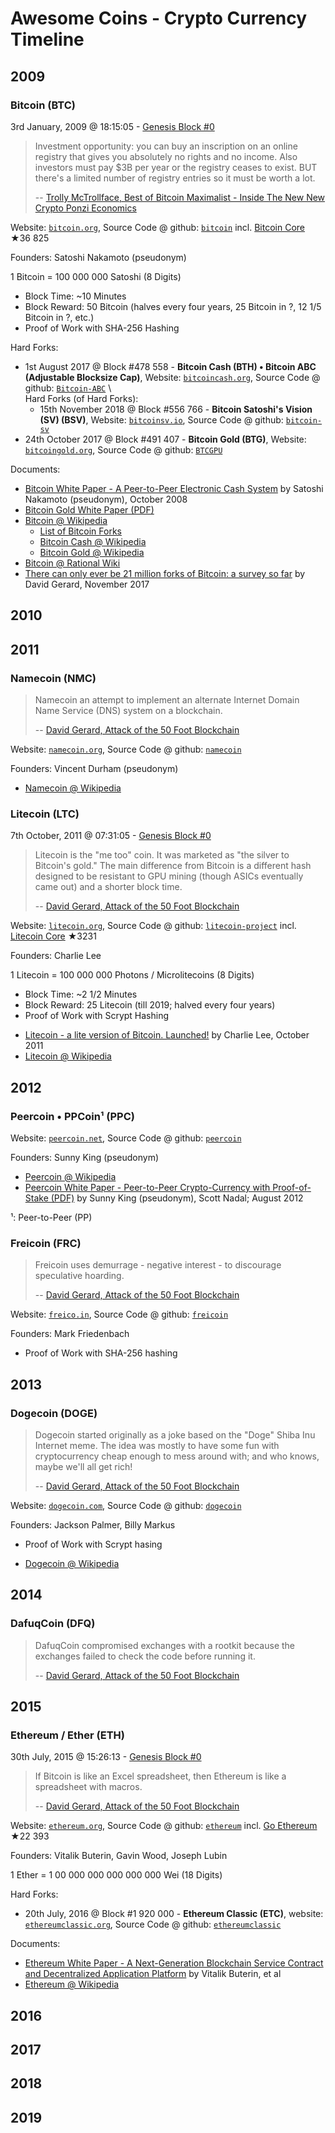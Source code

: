 


# Awesome  Coins - Crypto Currency Timeline

## 2009



### Bitcoin (BTC)

3rd January, 2009 @ 18:15:05 - [Genesis Block #0](https://www.blockchain.com/btc/block/000000000019d6689c085ae165831e934ff763ae46a2a6c172b3f1b60a8ce26f)


> Investment opportunity: you can buy an inscription on an online registry that gives you absolutely no rights and no income.
> Also investors must pay $3B per year or the registry ceases to exist. 
> BUT there's a limited number of registry entries so it must be worth a lot. 
>
> -- [Trolly McTrollface, Best of Bitcoin Maximalist - Inside The New New Crypto Ponzi Economics](https://bitsblocks.github.io/bitcoin-maximalist)


Website: [`bitcoin.org`](https://bitcoin.org), Source Code @ github: [`bitcoin`](https://github.com/bitcoin)
incl. [Bitcoin Core](https://github.com/bitcoin/bitcoin) ★36 825

Founders: Satoshi Nakamoto (pseudonym)

1 Bitcoin = 100 000 000 Satoshi (8 Digits)

- Block Time: ~10 Minutes
- Block Reward: 50 Bitcoin  (halves every four years, 25 Bitcoin in ?, 12 1/5 Bitcoin in ?, etc.)
- Proof of Work with SHA-256 Hashing

Hard Forks:
- 1st August 2017 @ Block #478 558 - **Bitcoin Cash (BTH) • Bitcoin ABC (Adjustable Blocksize Cap)**, Website: [`bitcoincash.org`](https://www.bitcoincash.org), Source Code @ github: [`Bitcoin-ABC`](https://github.com/Bitcoin-ABC)  \\  
  Hard Forks (of Hard Forks):
  - 15th November 2018 @ Block #556 766  - **Bitcoin Satoshi's Vision (SV) (BSV)**, Website: [`bitcoinsv.io`](https://bitcoinsv.io), Source Code @ github: [`bitcoin-sv`](https://github.com/bitcoin-sv)
- 24th October 2017 @ Block #491 407 - **Bitcoin Gold (BTG)**, Website: [`bitcoingold.org`](https://bitcoingold.org), Source Code @ github: [ `BTCGPU`](https://github.com/BTCGPU) 


Documents:
- [Bitcoin White Paper - A Peer-to-Peer Electronic Cash System](https://bitsblocks.github.io/bitcoin-whitepaper) by Satoshi Nakamoto (pseudonym), October 2008
- [Bitcoin Gold White Paper (PDF)](papers/bitcoingold.pdf)
- [Bitcoin @ Wikipedia](https://en.wikipedia.org/wiki/Bitcoin)
  - [List of Bitcoin Forks](https://en.wikipedia.org/wiki/List_of_bitcoin_forks)
  - [Bitcoin Cash @ Wikipedia](https://en.wikipedia.org/wiki/Bitcoin_Cash)
  - [Bitcoin Gold @ Wikipedia](https://en.wikipedia.org/wiki/Bitcoin_Gold)
- [Bitcoin @ Rational Wiki](https://rationalwiki.org/wiki/Bitcoin)
- [There can only ever be 21 million forks of Bitcoin: a survey so far](https://davidgerard.co.uk/blockchain/2017/11/20/there-can-only-ever-be-21-million-forks-of-bitcoin-a-survey-so-far/) by David Gerard, November 2017




## 2010


## 2011



### Namecoin (NMC)

> Namecoin an attempt to implement an alternate Internet Domain Name Service (DNS) system on a blockchain. 
>
> -- [David Gerard, Attack of the 50 Foot Blockchain](https://davidgerard.co.uk/blockchain/table-of-contents/)

Website: [`namecoin.org`](https://www.namecoin.org),
Source Code @ github: [`namecoin`](https://github.com/namecoin)

Founders: Vincent Durham (pseudonym)

- [Namecoin @ Wikipedia](https://en.wikipedia.org/wiki/Namecoin)



### Litecoin (LTC)

7th October, 2011 @ 07:31:05 - 
[Genesis Block #0](http://explorer.litecoin.net/block/12a765e31ffd4059bada1e25190f6e98c99d9714d334efa41a195a7e7e04bfe2)


>  Litecoin is the "me too" coin. It was marketed as "the silver to Bitcoin's gold." The main difference
>  from Bitcoin is a different hash designed to be resistant to GPU mining (though ASICs eventually came out)
>  and a shorter block time.
>
> -- [David Gerard, Attack of the 50 Foot Blockchain](https://davidgerard.co.uk/blockchain/table-of-contents/)


Website: [`litecoin.org`](http://litecoin.org), 
Source Code @ github: [`litecoin-project`](https://github.com/litecoin-project) 
incl. [Litecoin Core](https://github.com/litecoin-project/litecoin) ★3231


Founders: Charlie Lee

1 Litecoin = 100 000 000 Photons / Microlitecoins  (8 Digits)

- Block Time: ~2 1/2 Minutes
- Block Reward: 25 Litecoin (till 2019; halved every four years)
- Proof of Work with Scrypt Hashing

<!-- break -->

- [Litecoin - a lite version of Bitcoin. Launched!](papers/litecoin.md) by Charlie Lee, October 2011
- [Litecoin @ Wikipedia](https://en.wikipedia.org/wiki/Litecoin)



## 2012

### Peercoin • PPCoin¹ (PPC)

Website: [`peercoin.net`](http://www.peercoin.net),
Source Code @ github: [`peercoin`](https://github.com/peercoin)

Founders: Sunny King (pseudonym)

- [Peercoin @ Wikipedia](https://en.wikipedia.org/wiki/Peercoin)
- [Peercoin White Paper - Peer-to-Peer Crypto-Currency with Proof-of-Stake (PDF)](papers/peercoin.pdf) by Sunny King (pseudonym), Scott Nadal; August 2012


¹: Peer-to-Peer (PP)


### Freicoin (FRC)

> Freicoin uses demurrage - negative interest - to discourage speculative hoarding.
>
> -- [David Gerard, Attack of the 50 Foot Blockchain](https://davidgerard.co.uk/blockchain/table-of-contents/)

Website: [`freico.in`](http://freico.in), 
Source Code @ github: [`freicoin`](https://github.com/freicoin)

Founders: Mark Friedenbach

- Proof of Work with SHA-256 hashing



## 2013

### Dogecoin (DOGE)

> Dogecoin started originally as a joke based on the "Doge" Shiba Inu Internet meme.
> The idea was mostly to have some fun with cryptocurrency cheap enough to mess around with;
> and who knows, maybe we'll all get rich!
>
> -- [David Gerard, Attack of the 50 Foot Blockchain](https://davidgerard.co.uk/blockchain/table-of-contents/)

Website: [`dogecoin.com`](http://dogecoin.com), 
Source Code @ github: [`dogecoin`](https://github.com/dogecoin)

Founders: Jackson Palmer, Billy Markus


- Proof of Work with Scrypt hasing

<!-- break -->
- [Dogecoin @ Wikipedia](https://en.wikipedia.org/wiki/Dogecoin)


## 2014

### DafuqCoin (DFQ)

> DafuqCoin compromised exchanges with a rootkit because the exchanges failed to check the 
> code before running it.
>
> -- [David Gerard, Attack of the 50 Foot Blockchain](https://davidgerard.co.uk/blockchain/table-of-contents/)




## 2015

### Ethereum / Ether (ETH)

30th July, 2015 @ 15:26:13 - [Genesis Block #0](https://etherscan.io/block/0)

>  If Bitcoin is like an Excel spreadsheet, then Ethereum is like a spreadsheet with macros.
>
> -- [David Gerard, Attack of the 50 Foot Blockchain](https://davidgerard.co.uk/blockchain/table-of-contents/)

Website: [`ethereum.org`](https://ethereum.org), 
Source Code @ github: [`ethereum`](https://github.com/ethereum) 
incl. [Go Ethereum](https://github.com/ethereum/go-ethereum) ★22 393 

Founders: Vitalik Buterin, Gavin Wood, Joseph Lubin


1 Ether = 1 00 000 000 000 000 000 Wei (18 Digits)


Hard Forks:
- 20th July, 2016 @ Block #1 920 000 - **Ethereum Classic (ETC)**, website: [`ethereumclassic.org`](https://ethereumclassic.org), Source Code @ github: [`ethereumclassic`](https://github.com/ethereumclassic)  


Documents:
- [Ethereum White Paper - A Next-Generation Blockchain Service Contract and Decentralized Application Platform](https://bitsblocks.github.io/ethereum-whitepaper) by Vitalik Buterin, et al
- [Ethereum @ Wikipedia](https://en.wikipedia.org/wiki/Ethereum)



## 2016

## 2017

## 2018

## 2019
